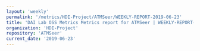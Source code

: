 ```yaml
---
layout: 'weekly'
permalink: '/metrics/HDI-Project/ATMSeer/WEEKLY-REPORT-2019-06-23'
title: 'DAI Lab OSS Metrics Metrics report for ATMSeer | WEEKLY-REPORT-2019-06-23'
organization: 'HDI-Project'
repository: 'ATMSeer'
current_date: '2019-06-23'
---
```

